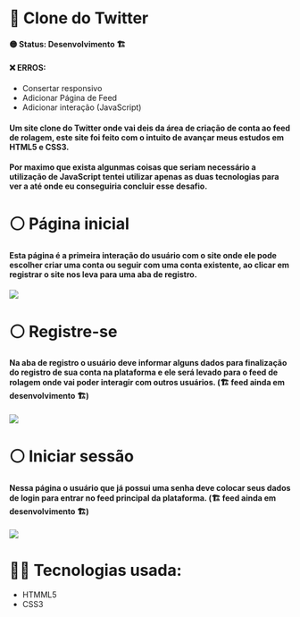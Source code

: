# 🔵 Clone do Twitter 

#### 🟡 Status: Desenvolvimento 🏗️
 
#### ❌ ERROS: 
* Consertar responsivo
* Adicionar Página de Feed
* Adicionar interação (JavaScript)

#### Um site clone do Twitter onde vai deis da área de criação de conta ao feed de rolagem, este site foi feito com o intuito de avançar meus estudos em HTML5 e CSS3. 
#### Por maximo que exista algunmas coisas que seriam necessário a utilização de JavaScript tentei utilizar apenas as duas tecnologias para ver a até onde eu conseguiria concluir esse desafio. 

# ⚪ Página inicial
#### Esta página é a primeira interação do usuário com o site onde ele pode escolher criar uma conta ou seguir com uma conta existente, ao clicar em registrar o site nos leva para uma aba de registro. 
![](https://media.discordapp.net/attachments/1113310184102703206/1113310420434956308/image.png?width=1377&height=701)



# ⚪ Registre-se
#### Na aba de registro o usuário deve informar alguns dados para finalização do registro de sua conta na plataforma e ele será levado para o feed de rolagem onde vai poder interagir com outros usuários. (🏗️ feed ainda em desenvolvimento 🏗️)
![](https://media.discordapp.net/attachments/1113310184102703206/1113310472117166111/image.png?width=1375&height=700)


# ⚪ Iniciar sessão
#### Nessa página o usuário que já possui uma senha deve colocar seus dados de login para entrar no feed principal da plataforma. (🏗️ feed ainda em desenvolvimento 🏗️)
![](https://media.discordapp.net/attachments/1113310184102703206/1113310350696259666/image.png?width=1375&height=700)


# 👨‍💻 Tecnologias usada: 

* HTMML5 
* CSS3
